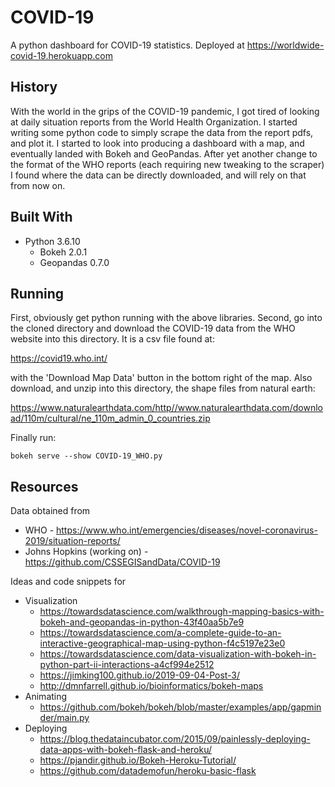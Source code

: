 # COVID-19
A python dashboard for COVID-19 statistics. Deployed at https://worldwide-covid-19.herokuapp.com

History
-------
With the world in the grips of the COVID-19 pandemic, I got tired of looking at daily situation reports from the World Health Organization. I started writing some python code to simply scrape the data from the report pdfs, and plot it. I started to look into producing a dashboard with a map, and eventually landed with Bokeh and GeoPandas. After yet another change to the format of the WHO reports (each requiring new tweaking to the scraper) I found where the data can be directly downloaded, and will rely on that from now on.

Built With
----------
* Python 3.6.10
  * Bokeh 2.0.1
  * Geopandas 0.7.0

Running
-------
First, obviously get python running with the above libraries. Second, go into the cloned directory and download the COVID-19 data from the WHO website into this directory. It is a csv file found at:

https://covid19.who.int/

with the 'Download Map Data' button in the bottom right of the map. Also download, and unzip into this directory, the shape files from natural earth:

https://www.naturalearthdata.com/http//www.naturalearthdata.com/download/110m/cultural/ne_110m_admin_0_countries.zip

Finally run:

`bokeh serve --show COVID-19_WHO.py`

Resources
---------
Data obtained from
* WHO - https://www.who.int/emergencies/diseases/novel-coronavirus-2019/situation-reports/
* Johns Hopkins (working on) - https://github.com/CSSEGISandData/COVID-19

Ideas and code snippets for
* Visualization
  * https://towardsdatascience.com/walkthrough-mapping-basics-with-bokeh-and-geopandas-in-python-43f40aa5b7e9
  * https://towardsdatascience.com/a-complete-guide-to-an-interactive-geographical-map-using-python-f4c5197e23e0
  * https://towardsdatascience.com/data-visualization-with-bokeh-in-python-part-ii-interactions-a4cf994e2512
  * https://jimking100.github.io/2019-09-04-Post-3/
  * http://dmnfarrell.github.io/bioinformatics/bokeh-maps
* Animating
  * https://github.com/bokeh/bokeh/blob/master/examples/app/gapminder/main.py
* Deploying
  * https://blog.thedataincubator.com/2015/09/painlessly-deploying-data-apps-with-bokeh-flask-and-heroku/
  * https://pjandir.github.io/Bokeh-Heroku-Tutorial/
  * https://github.com/datademofun/heroku-basic-flask
